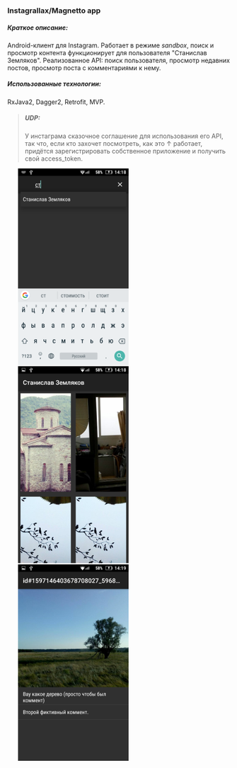 ### Instagrallax/Magnetto app

##### Краткое описание:
Android-клиент для Instagram. Работает в режиме *sandbox*, поиск и просмотр контента функционирует 
для пользователя "Станислав Земляков". Реализованное API: поиск пользователя, просмотр недавних постов,
просмотр поста с комментариями к нему.

##### Использованные технологии:
RxJava2, Dagger2, Retrofit, MVP.

>##### UDP:
>У инстаграма сказочное соглашение для использования его API, так что, если кто захочет посмотреть, как это
>↑ работает, придётся зарегистрировать собственное приложение и получить свой access_token.

<ul>
<img src="https://github.com/rcd27/instagrallax/blob/master/Screenshot_20170912-141850.png" width="250">
<img src="https://github.com/rcd27/instagrallax/blob/master/Screenshot_20170912-141856.png" width="250">
<img src="https://github.com/rcd27/instagrallax/blob/master/Screenshot_20170912-141919.png" width="250">
</ul>

